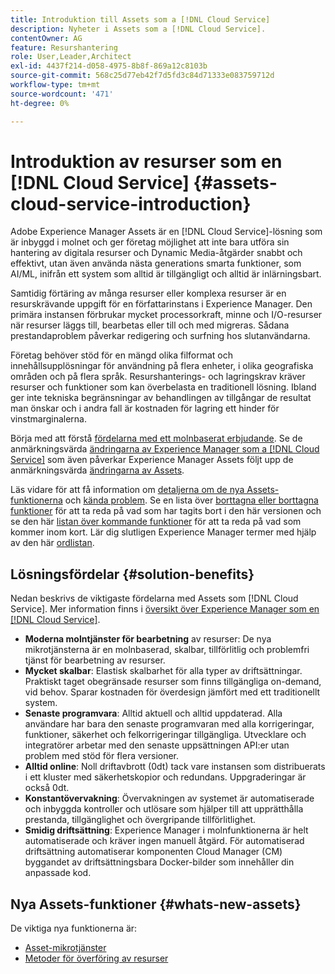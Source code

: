 ```yaml
---
title: Introduktion till Assets som a [!DNL Cloud Service]
description: Nyheter i Assets som a [!DNL Cloud Service].
contentOwner: AG
feature: Resurshantering
role: User,Leader,Architect
exl-id: 4437f214-d058-4975-8b8f-869a12c8103b
source-git-commit: 568c25d77eb42f7d5fd3c84d71333e083759712d
workflow-type: tm+mt
source-wordcount: '471'
ht-degree: 0%

---
```


# Introduktion av resurser som en [!DNL Cloud Service] {#assets-cloud-service-introduction}

<!-- Need review information from gklebus -->

Adobe Experience Manager Assets är en [!DNL Cloud Service]-lösning som är inbyggd i molnet och ger företag möjlighet att inte bara utföra sin hantering av digitala resurser och Dynamic Media-åtgärder snabbt och effektivt, utan även använda nästa generations smarta funktioner, som AI/ML, inifrån ett system som alltid är tillgängligt och alltid är inlärningsbart.

Samtidig förtäring av många resurser eller komplexa resurser är en resurskrävande uppgift för en författarinstans i Experience Manager. Den primära instansen förbrukar mycket processorkraft, minne och I/O-resurser när resurser läggs till, bearbetas eller till och med migreras. Sådana prestandaproblem påverkar redigering och surfning hos slutanvändarna.

Företag behöver stöd för en mängd olika filformat och innehållsupplösningar för användning på flera enheter, i olika geografiska områden och på flera språk. Resurshanterings- och lagringskrav kräver resurser och funktioner som kan överbelasta en traditionell lösning. Ibland ger inte tekniska begränsningar av behandlingen av tillgångar de resultat man önskar och i andra fall är kostnaden för lagring ett hinder för vinstmarginalerna.

Börja med att förstå [fördelarna med ett molnbaserat erbjudande](#solution-benefits). Se de anmärkningsvärda [ändringarna av Experience Manager som a [!DNL Cloud Service]](/help/release-notes/aem-cloud-changes.md) som även påverkar Experience Manager Assets följt upp de anmärkningsvärda [ändringarna av Assets](/help/assets/assets-cloud-changes.md).

Läs vidare för att få information om [detaljerna om de nya Assets-funktionerna](#whats-new-assets) och [kända problem](/help/release-notes/known-issues.md). Se en lista över [borttagna eller borttagna funktioner](/help/release-notes/deprecated-removed-features.md) för att ta reda på vad som har tagits bort i den här versionen och se den här [listan över kommande funktioner](/help/release-notes/known-issues.md#upcoming-assets-capabilities) för att ta reda på vad som kommer inom kort. Lär dig slutligen Experience Manager termer med hjälp av den här [ordlistan](/help/overview/terminology.md).

## Lösningsfördelar {#solution-benefits}

Nedan beskrivs de viktigaste fördelarna med Assets som [!DNL Cloud Service]. Mer information finns i [översikt över Experience Manager som en [!DNL Cloud Service]](/help/overview/introduction.md).

* **Moderna molntjänster för bearbetning** av resurser: De nya mikrotjänsterna är en molnbaserad, skalbar, tillförlitlig och problemfri tjänst för bearbetning av resurser.
* **Mycket skalbar**: Elastisk skalbarhet för alla typer av driftsättningar. Praktiskt taget obegränsade resurser som finns tillgängliga on-demand, vid behov. Sparar kostnaden för överdesign jämfört med ett traditionellt system.
* **Senaste programvara**: Alltid aktuell och alltid uppdaterad. Alla användare har bara den senaste programvaran med alla korrigeringar, funktioner, säkerhet och felkorrigeringar tillgängliga. Utvecklare och integratörer arbetar med den senaste uppsättningen API:er utan problem med stöd för flera versioner.
* **Alltid online**: Noll driftavbrott (0dt) tack vare instansen som distribuerats i ett kluster med säkerhetskopior och redundans. Uppgraderingar är också 0dt.
* **Konstantövervakning**: Övervakningen av systemet är automatiserade och inbyggda kontroller och utlösare som hjälper till att upprätthålla prestanda, tillgänglighet och övergripande tillförlitlighet.
* **Smidig driftsättning**: Experience Manager i molnfunktionerna är helt automatiserade och kräver ingen manuell åtgärd. För automatiserad driftsättning automatiserar komponenten Cloud Manager (CM) byggandet av driftsättningsbara Docker-bilder som innehåller din anpassade kod.

## Nya Assets-funktioner {#whats-new-assets}

De viktiga nya funktionerna är:

* [Asset-mikrotjänster](/help/assets/asset-microservices-overview.md)
* [Metoder för överföring av resurser](/help/assets/add-assets.md)
